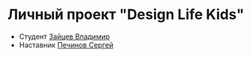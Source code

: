 # Личный проект "Design Life Kids"

* Студент [Зайцев Владимир](https://t.me/VolodyaZaitsev)
* Наставник [Печинов Сергей](https://t.me/SergeyPechinov)